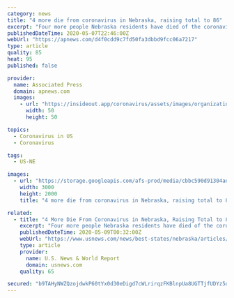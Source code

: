 ```yaml
---
category: news
title: "4 more die from coronavirus in Nebraska, raising total to 86"
excerpt: "Four more people Nebraska residents have died of the coronavirus, bringing the statewide total to 86 since the pandemic began. The Department of Health and"
publishedDateTime: 2020-05-07T22:46:00Z
webUrl: "https://apnews.com/d4f0cdd9c7fd50fa3dbbd9fcc06a7217"
type: article
quality: 85
heat: 95
published: false

provider:
  name: Associated Press
  domain: apnews.com
  images:
    - url: "https://insideout.app/coronavirus/assets/images/organizations/apnews.com-50x50.jpg"
      width: 50
      height: 50

topics:
  - Coronavirus in US
  - Coronavirus

tags:
  - US-NE

images:
  - url: "https://storage.googleapis.com/afs-prod/media/cbbc590d91304ad78b504eb670fb9f9e/3000.jpeg"
    width: 3000
    height: 2000
    title: "4 more die from coronavirus in Nebraska, raising total to 86"

related:
  - title: "4 More Die From Coronavirus in Nebraska, Raising Total to 86"
    excerpt: "Four more people Nebraska residents have died of the coronavirus, bringing the statewide total to 86 since the pandemic began."
    publishedDateTime: 2020-05-09T00:32:00Z
    webUrl: "https://www.usnews.com/news/best-states/nebraska/articles/2020-05-07/4-more-die-from-coronavirus-in-nebraska-raising-total-to-86"
    type: article
    provider:
      name: U.S. News & World Report
      domain: usnews.com
    quality: 65

secured: "b9TAHyNWZQzojdwkP60tYx0d30eDigd7cWLrirqzFKBlnpUa8UGTTjfUDYz5oudC8EJB4PMOPRQEXVWubtvVPDqPND3RzCei9mHntD+12QaYDrcQZxEfUqyHnYplp6VlYw6ot9PodEbBPwicoR0vscI32DAMmsYiBipBM1718KGBS+5lUsZlBZM6RjaaA0C6QsD8RlbcrQme46k+mgnUj9S4/Gnf8MCRyRXJJrAU2RxiIk2jikn9YCPDBBke4M0KzJr6Tp20mrrSiLwP5+msNCoqUhinazQYeMcSv1ocFVHqqbLIBipGCGMQ2fhUZYuv;/O7jjj3wDM8G0/iYHeWtvw=="
---
```


